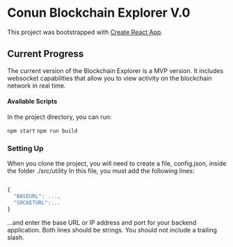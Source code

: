 # Conun Blockchain Explorer V.0

This project was bootstrapped with [Create React App](https://github.com/facebook/create-react-app).

## Current Progress

The current version of the Blockchain Explorer is a MVP version.
It includes websocket capabilities that allow you to view activity on the blockchain network in real time.

#### Available Scripts

In the project directory, you can run:

`npm start`
`npm run build`

### Setting Up

When you clone the project, you will need to create a file, config.json, inside the folder ./src/utility
In this file, you must add the following lines:

```javascript

{
  "BASEURL": ...,
  "SOCKETURL":...
}
```

...and enter the base URL or IP address and port for your backend application.
Both lines should be strings. You should not include a trailing slash.
